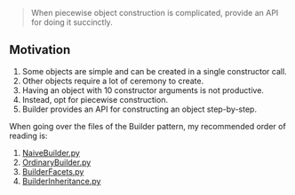 > When piecewise object construction is complicated, provide an API for doing it succinctly.

## Motivation
1. Some objects are simple and can be created in a single constructor call.
2. Other objects require a lot of ceremony to create.
3. Having an object with 10 constructor arguments is not productive.
4. Instead, opt for piecewise construction.
5. Builder provides an API for constructing an object step-by-step.


When going over the files of the Builder pattern, my recommended order of reading is:
1. [NaiveBuilder.py](./NaiveBuilder.py)
2. [OrdinaryBuilder.py](./OrdinaryBuilder.py)
3. [BuilderFacets.py](./BuilderFacets.py)
4. [BuilderInheritance.py](./BuilderInheritance.py)
